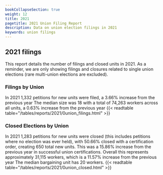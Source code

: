 ```yaml
---
bookCollapseSection: true
weight: 12
title: 2021
pagetitle: 2021 Union Filing Report
description: Data on union election filings in 2021
keywords: union filings
---
```


## 2021 filings

This report details the number of filings and closed units in 2021. As a reminder, we are only showing filings and closures related to single union elections (rare multi-union elections are excluded).

### Filings by Union
In 2021 1,332 petitions for new units were filed, a 3.66% increase from the previous year The median size was 18 with a total of 74,263 workers across all units, a 0.63% increase from the previous year
{{< readtable table="/tables/reports/2021/0union_filings.html" >}}

### Closed Elections by Union
In 2021 1,283 petitions for new units were closed (this includes petitions where no election was ever held), with 50.66% closed with a certification order, creating 650 total new units. This was a 15.86% increase from the previous year in successful union certifications. Overall this represents approximately 31,115 workers, which is a 11.57% increase from the previous year The median bargaining unit has 20 workers.
{{< readtable table="/tables/reports/2021/0union_closed.html" >}}
